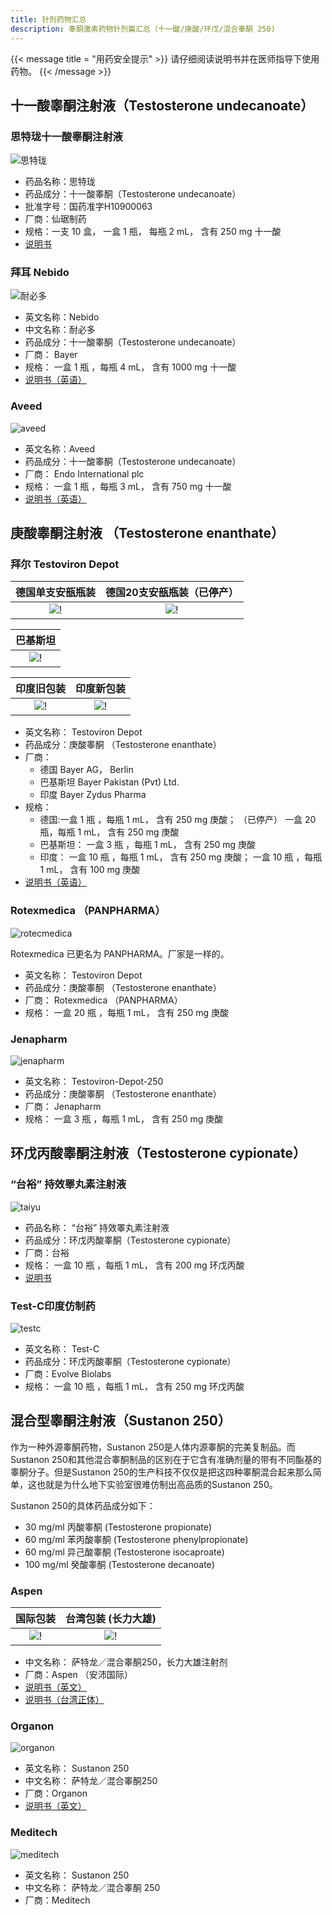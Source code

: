 ```yaml
---
title: 针剂药物汇总
description: 睾酮激素药物针剂篇汇总（十一酸/庚酸/环戊/混合睾酮 250)
---
```


{{< message title = "用药安全提示" >}}
请仔细阅读说明书并在医师指导下使用药物。
{{< /message >}}

## 十一酸睾酮注射液（Testosterone undecanoate）

### 思特珑十一酸睾酮注射液

![思特珑](/images/medicine/injection/sitelong.png)

- 药品名称：思特珑
- 药品成分：十一酸睾酮（Testosterone undecanoate）
- 批准字号：国药准字H10900063
- 厂商：仙琚制药
- 规格：一支 10 盒， 一盒 1 瓶， 每瓶 2 mL， 含有 250 mg 十一酸
- [说明书](https://www.yixue.com/%E5%8D%81%E4%B8%80%E9%85%B8%E7%9D%BE%E9%85%AE%E6%B3%A8%E5%B0%84%E6%B6%B2)

### 拜耳 Nebido

![耐必多](/images/medicine/injection/nebido.png)

- 英文名称：Nebido
- 中文名称：耐必多
- 药品成分：十一酸睾酮（Testosterone undecanoate）
- 厂商： Bayer
- 规格： 一盒 1 瓶 ，每瓶 4 mL， 含有 1000 mg 十一酸
- [说明书（英语）](https://www.bayer.com/sites/default/files/NEBIDO_EN_PI.pdf)

### Aveed

![aveed](/images/medicine/injection/aveed.jpg)

- 英文名称：Aveed
- 药品成分：十一酸睾酮（Testosterone undecanoate）
- 厂商： Endo International plc
- 规格： 一盒 1 瓶 ，每瓶 3 mL， 含有 750 mg 十一酸
- [说明书（英语）](https://www.accessdata.fda.gov/drugsatfda_docs/label/2018/AveedMedGuide.pdf)

## 庚酸睾酮注射液 （Testosterone enanthate）

### 拜尔 Testoviron Depot

|                  德国单支安瓿瓶装                  |              德国20支安瓿瓶装（已停产）               |
| :------------------------------------------------: | :---------------------------------------------------: |
| ![!](/images/medicine/injection/bayer-germany.png) | ![!](/images/medicine/injection/bayer-germany-20.png) |

|                      巴基斯坦                       |
| :-------------------------------------------------: |
| ![!](/images/medicine/injection/bayer-pakistan.png) |

|                      印度旧包装                      |                      印度新包装                       |
| :--------------------------------------------------: | :---------------------------------------------------: |
| ![!](/images/medicine/injection/bayer-india-old.png) | ![!](/images/medicine/injection/bayer-india-new.jpeg) |

- 英文名称： Testoviron Depot
- 药品成分：庚酸睾酮 （Testosterone enanthate）
- 厂商：
  - 德国 Bayer AG， Berlin
  - 巴基斯坦 Bayer Pakistan (Pvt) Ltd.
  - 印度 Bayer Zydus Pharma
- 规格：
  - 德国:一盒 1 瓶 ，每瓶 1 mL， 含有 250 mg 庚酸； （已停产） 一盒 20 瓶，每瓶 1 mL， 含有 250 mg 庚酸
  - 巴基斯坦： 一盒 3 瓶 ，每瓶 1 mL， 含有 250 mg 庚酸
  - 印度： 一盒 10 瓶 ，每瓶 1 mL， 含有 250 mg 庚酸； 一盒 10 瓶 ，每瓶 1 mL， 含有 100 mg 庚酸
- [说明书（英语）](https://mohpublic.z6.web.core.windows.net/IsraelDrugs/Rishum_21_901047621.pdf)

### Rotexmedica （PANPHARMA）

![rotecmedica](/images/medicine/injection/rotexmedica.jpg)

Rotexmedica 已更名为 PANPHARMA。厂家是一样的。

- 英文名称： Testoviron Depot
- 药品成分：庚酸睾酮 （Testosterone enanthate）
- 厂商： Rotexmedica （PANPHARMA）
- 规格： 一盒 20 瓶 ，每瓶 1 mL， 含有 250 mg 庚酸

### Jenapharm

![jenapharm](/images/medicine/injection/jenapharm.png)

- 英文名称： Testoviron-Depot-250
- 药品成分：庚酸睾酮 （Testosterone enanthate）
- 厂商： Jenapharm
- 规格： 一盒 3 瓶 ，每瓶 1 mL， 含有 250 mg 庚酸

## 环戊丙酸睾酮注射液（Testosterone cypionate）

### “台裕” 持效睪丸素注射液

![taiyu](/images/medicine/injection/taiyu.png)

- 药品名称： “台裕” 持效睪丸素注射液
- 药品成分：环戊丙酸睾酮（Testosterone cypionate）
- 厂商：台裕
- 规格： 一盒 10 瓶 ，每瓶 1 mL， 含有 200 mg 环戊丙酸
- [说明书](https://www.csh.org.tw/into/pharm/DESC/TEST.pdf)

### Test-C印度仿制药

![testc](/images/medicine/injection/testc.png)

- 英文名称： Test-C
- 药品成分：环戊丙酸睾酮（Testosterone cypionate）
- 厂商：Evolve Biolabs
- 规格： 一盒 10 瓶 ，每瓶 1 mL， 含有 250 mg 环戊丙酸

## 混合型睾酮注射液（Sustanon 250）

作为一种外源睾酮药物，Sustanon 250是人体内源睾酮的完美复制品。而Sustanon 250和其他混合睾酮制品的区别在于它含有准确剂量的带有不同酯基的睾酮分子。但是Sustanon 250的生产科技不仅仅是把这四种睾酮混合起来那么简单，这也就是为什么地下实验室很难仿制出高品质的Sustanon 250。

Sustanon 250的具体药品成分如下：

- 30 mg/ml 丙酸睾酮 (Testosterone propionate)
- 60 mg/ml 苯丙酸睾酮 (Testosterone phenylpropionate)
- 60 mg/ml 异己酸睾酮 (Testosterone isocaproate)
- 100 mg/ml 癸酸睾酮 (Testosterone decanoate)

### Aspen

|                  国际包装                  |              台湾包装 (长力大雄)              |
| :----------------------------------------: | :-------------------------------------------: |
| ![!](/images/medicine/injection/aspen.png) | ![!](/images/medicine/injection/aspen-tw.png) |

- 中文名称： 萨特龙／混合睾酮250，长力大雄注射剂
- 厂商：Aspen （安沛国际）
- [说明书（英文）](https://www.medsafe.govt.nz/profs/datasheet/s/Sustanoninj.pdf)
- [说明书（台湾正体）](https://www.cth.org.tw/public/medi_news/1fbbda25ce158a504cef1296406308e6.pdf)

### Organon

![organon](/images/medicine/injection/organon.jpg)

- 英文名称： Sustanon 250
- 中文名称： 萨特龙／混合睾酮250
- 厂商：Organon
- [说明书（英文）](https://medicarcp.com/website/pdf/pils/9434%20-%20en.pdf)

### Meditech

![meditech](/images/medicine/injection/meditech.jpg)

- 英文名称： Sustanon 250
- 中文名称： 萨特龙／混合睾酮 250
- 厂商：Meditech
